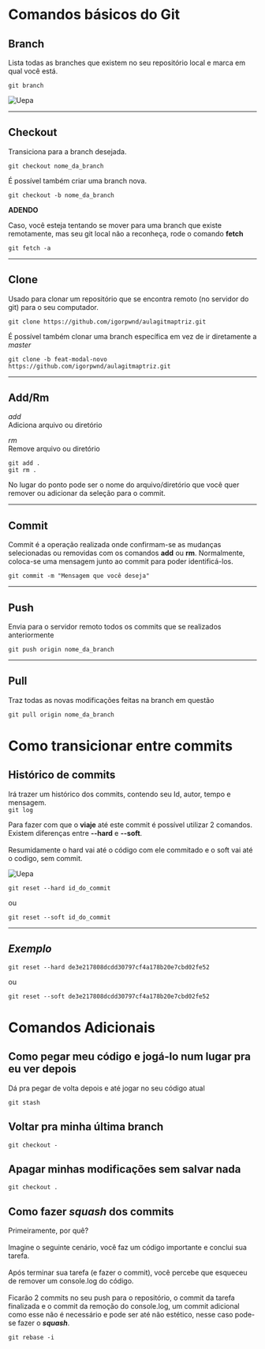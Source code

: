 # Comandos básicos do Git

## Branch

Lista todas as branches que existem no seu repositório local e marca em qual você está.

```git branch```

![Uepa](images/branch.jpg "Lista de Branches")

-------

## Checkout

Transiciona para a branch desejada.

```git checkout nome_da_branch```

É possível também criar uma branch nova.

```git checkout -b nome_da_branch```

__ADENDO__

Caso, você esteja tentando se mover para uma branch que existe remotamente, mas seu git local não a reconheça, rode o comando **fetch**

```git fetch -a```

-------

## Clone
Usado para clonar um repositório que se encontra remoto (no servidor do git) para o seu computador.

```git clone https://github.com/igorpwnd/aulagitmaptriz.git```

É possível também clonar uma branch específica em vez de ir diretamente a *master*

```git clone -b feat-modal-novo https://github.com/igorpwnd/aulagitmaptriz.git```

-------

## Add/Rm
*add*\
Adiciona arquivo ou diretório

*rm*\
Remove arquivo ou diretório

```git add .```\
```git rm .```

No lugar do ponto pode ser o nome do arquivo/diretório que você quer remover ou adicionar da seleção para o commit.

-------

## Commit 
Commit é a operação realizada onde confirmam-se as mudanças selecionadas ou removidas com os comandos **add** ou **rm**. Normalmente, coloca-se uma mensagem junto ao commit para poder identificá-los.

```git commit -m "Mensagem que você deseja"```

-------

## Push
Envia para o servidor remoto todos os commits que se realizados anteriormente 

```git push origin nome_da_branch```

-------

## Pull
Traz todas as novas modificações feitas na branch em questão

```git pull origin nome_da_branch```



# Como transicionar entre commits

## Histórico de commits
Irá trazer um histórico dos commits, contendo seu Id, autor, tempo e mensagem.\
```git log```

Para fazer com que o **viaje** até este commit é possível utilizar 2 comandos. Existem diferenças entre **--hard** e **--soft**.\
\
Resumidamente o hard vai até o código com ele commitado e o soft vai até o codigo, sem commit.

![Uepa](images/log.jpg "Log de históricos")


```git reset --hard id_do_commit```

ou

```git reset --soft id_do_commit```

-------
## *Exemplo*

```git reset --hard de3e217808dcdd30797cf4a178b20e7cbd02fe52```

ou

```git reset --soft de3e217808dcdd30797cf4a178b20e7cbd02fe52```

# Comandos Adicionais 

## Como pegar meu código e jogá-lo num lugar pra eu ver depois

Dá pra pegar de volta depois e até jogar no seu código atual

```git stash```

## Voltar pra minha última branch

```git checkout -```

## Apagar minhas modificações sem salvar nada
```git checkout .```

## Como fazer ***squash*** dos commits
Primeiramente, por quê?\
\
Imagine o seguinte cenário, você faz um código importante e conclui sua tarefa.\
\
Após terminar sua tarefa (e fazer o commit), você percebe que esqueceu de remover um console.log do código.\
\
Ficarão 2 commits no seu push para o repositório, o commit da tarefa finalizada e o commit da remoção do console.log, um commit adicional como esse não é necessário e pode ser até não estético, nesse caso pode-se fazer o ***squash***.

```git rebase -i```